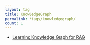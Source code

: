 ```yaml
---
layout: tag
title: KnowledgeGraph
permalink: /tags/knowledgegraph/
count: 1
---
```


- [Learning Knowledge Graph for RAG](https://moebuta.github.io/blog/2024/04/learning-knowledge-graph-for-rag/)
